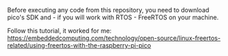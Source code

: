 Before executing any code from this repository, you need to download pico's SDK and - if you will work with RTOS - FreeRTOS on your machine.

Follow this tutorial, it worked for me: https://embeddedcomputing.com/technology/open-source/linux-freertos-related/using-freertos-with-the-raspberry-pi-pico
